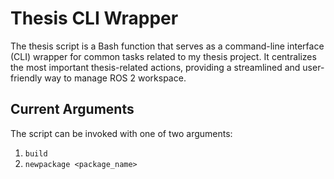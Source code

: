 # Thesis CLI Wrapper

The thesis script is a Bash function that serves as a command-line interface (CLI) wrapper for common tasks related to my thesis project. It centralizes the most important thesis-related actions, providing a streamlined and user-friendly way to manage ROS 2 workspace.

## Current Arguments

The script can be invoked with one of two arguments:

1. `build`
2. `newpackage <package_name>`
